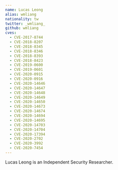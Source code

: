 ```yaml
---
name: Lucas Leong
alias: wmliang
nationality: tw
twitter: _wmliang_
github: wmliang
cves:
  - CVE-2017-8744
  - CVE-2018-8207
  - CVE-2018-8345
  - CVE-2018-8346
  - CVE-2018-8393
  - CVE-2018-8423
  - CVE-2019-0600
  - CVE-2019-0601
  - CVE-2020-0915
  - CVE-2020-0916
  - CVE-2020-14646
  - CVE-2020-14647
  - CVE-2020-14648
  - CVE-2020-14649
  - CVE-2020-14650
  - CVE-2020-14673
  - CVE-2020-14674
  - CVE-2020-14694
  - CVE-2020-14695
  - CVE-2020-14703
  - CVE-2020-14704
  - CVE-2020-17394
  - CVE-2020-2702
  - CVE-2020-3992
  - CVE-2020-7454
---
```

Lucas Leong is an Independent Security Researcher.

